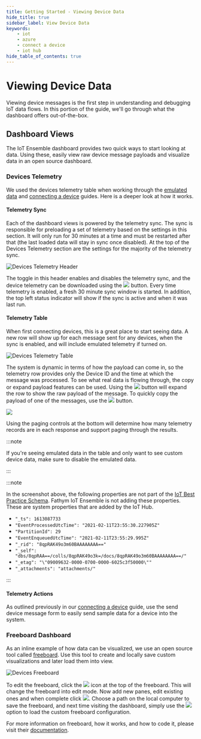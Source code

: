```yaml
---
title: Getting Started - Viewing Device Data
hide_title: true
sidebar_label: View Device Data
keywords:
    - iot
    - azure
    - connect a device
    - iot hub
hide_table_of_contents: true
---
```


# Viewing Device Data

Viewing device messages is the first step in understanding and debugging IoT data flows.  In this portion of the guide, we'll go through what the dashboard offers out-of-the-box.

## Dashboard Views

The IoT Ensemble dashboard provides two quick ways to start looking at data.  Using these, easily view raw device message payloads and visualize data in an open source dashboard.

### Devices Telemetry

We used the devices telemetry table when working through the [emulated data](../getting-started/emulated-data) and [connecting a device](../getting-started/connecting-first-device) guides. Here is a deeper look at how it works.

#### Telemetry Sync

Each of the dashboard views is powered by the telemetry sync.  The sync is responsible for preloading a set of telemetry based on the settings in this section.  It will only run for 30 minutes at a time and must be restarted after that (the last loaded data will stay in sync once disabled).  At the top of the Devices Telemetry section are the settings for the majority of the telemetry sync.  

![Devices Telemetry Header](/img/screenshots/dashboard-devices-telemetry-header.png)

The toggle in this header enables and disables the telemetry sync, and the device telemetry can be downloaded using the <img src="/img/screenshots/icon-download.png" class="text-image" /> button.  Every time telemetry is enabled, a fresh 30 minute sync window is started.  In addition, the top left status indicator will show if the sync is active and when it was last run.

#### Telemetry Table

When first connecting devices, this is a great place to start seeing data.  A new row will show up for each message sent for any devices, when the sync is enabled, and will include emulated telemetry if turned on.

![Devices Telemetry Table](/img/screenshots/dashboard-devices-telemetry-table.png)

The system is dynamic in terms of how the payload can come in, so the telemetry row provides only the Device ID and the time at which the message was processed.  To see what real data is flowing through, the copy or expand payload features can be used.  Using the <img src="/img/screenshots/icon-expand.png" class="text-image" /> button will expand the row to show the raw payload of the message.  To quickly copy the payload of one of the messages, use the <img src="/img/screenshots/icon-copy.png" class="text-image" /> button.

<img src="/img/screenshots/dashboard-devices-telemetry-table-payload.png" />

Using the paging controls at the bottom will determine how many telemetry records are in each response and support paging through the results.

:::note

If you're seeing emulated data in the table and only want to see custom device data, make sure to disable the emulated data.

:::

:::note

In the screenshot above, the following properties are not part of the [IoT Best Practice Schema](../devs/device-setup/iot-best-practice-schema-explained). Fathym IoT Ensemble is not adding these properties. These are system properties that are added by the IoT Hub.

- `"_ts": 1613087733`
- `"EventProcessedUtcTime": "2021-02-11T23:55:30.227905Z"`
- `"PartitionId": 29`
- `"EventEnqueuedUtcTime": "2021-02-11T23:55:29.995Z"`
- `"_rid": "8qpRAK49o3m60BAAAAAAAA=="`
- `"_self": "dbs/8qpRAA==/colls/8qpRAK49o3k=/docs/8qpRAK49o3m60BAAAAAAAA==/"`
- `"_etag": "\"09009632-0000-0700-0000-6025c3f50000\""`
- `"_attachments": "attachments/"`

:::

#### Telemetry Actions

As outlined previously in our [connecting a device](../getting-started/connecting-first-device#send-via-dashboard) guide, use the send device message form to easily send sample data for a device into the system.

### Freeboard Dashboard

As an inline example of how data can be visualized, we use an open source tool called [freeboard](http://freeboard.io/).  Use this tool to create and locally save custom visualizations and later load them into view.  

<!-- In addition, we'll talk through connecting with a hosted freeboard account in the next article. -->

![Devices Freeboard](/img/screenshots/dashboard-devices-freeboard.png)

To edit the freeboard, click the <img src="/img/screenshots/dashboard-devices-freeboard-settings.png" class="text-image" /> icon at the top of the freeboard.  This will change the freeboard into edit mode.  Now add new panes, edit existing ones and when complete click <img src="/img/screenshots/dashboard-devices-freeboard-save.png" class="text-image" />.  Choose a path on the local computer to save the freeboard, and next time visiting the dashboard, simply use the <img src="/img/screenshots/dashboard-devices-freeboard-load.png" class="text-image" /> option to load the custom freeboard configuration.

For more information on freeboard, how it works, and how to code it, please visit their [documentation](https://github.com/Freeboard/freeboard).

<!-- ### Observations 

### Sensor Metadata -->
